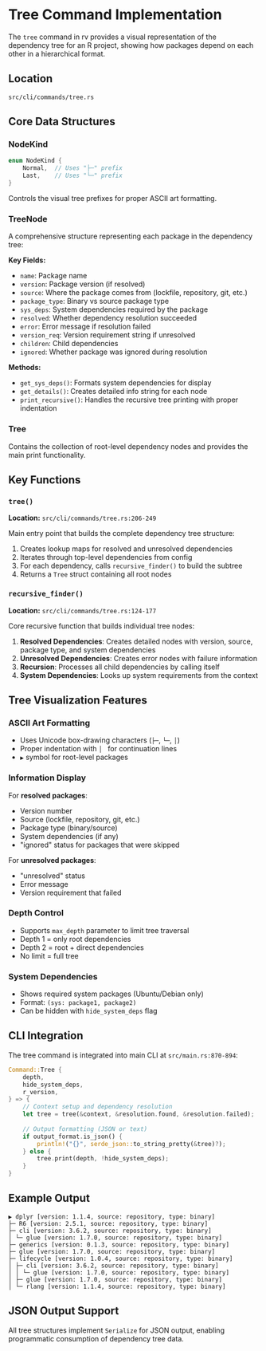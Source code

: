 # Tree Command Implementation

The `tree` command in rv provides a visual representation of the dependency tree for an R project, showing how packages depend on each other in a hierarchical format.

## Location
`src/cli/commands/tree.rs`

## Core Data Structures

### NodeKind
```rust
enum NodeKind {
    Normal,  // Uses "├─" prefix
    Last,    // Uses "└─" prefix  
}
```
Controls the visual tree prefixes for proper ASCII art formatting.

### TreeNode
A comprehensive structure representing each package in the dependency tree:

**Key Fields:**
- `name`: Package name
- `version`: Package version (if resolved)
- `source`: Where the package comes from (lockfile, repository, git, etc.)
- `package_type`: Binary vs source package type
- `sys_deps`: System dependencies required by the package
- `resolved`: Whether dependency resolution succeeded
- `error`: Error message if resolution failed
- `version_req`: Version requirement string if unresolved
- `children`: Child dependencies
- `ignored`: Whether package was ignored during resolution

**Methods:**
- `get_sys_deps()`: Formats system dependencies for display
- `get_details()`: Creates detailed info string for each node
- `print_recursive()`: Handles the recursive tree printing with proper indentation

### Tree
Contains the collection of root-level dependency nodes and provides the main print functionality.

## Key Functions

### `tree()`
**Location:** `src/cli/commands/tree.rs:206-249`

Main entry point that builds the complete dependency tree structure:

1. Creates lookup maps for resolved and unresolved dependencies
2. Iterates through top-level dependencies from config
3. For each dependency, calls `recursive_finder()` to build the subtree
4. Returns a `Tree` struct containing all root nodes

### `recursive_finder()`
**Location:** `src/cli/commands/tree.rs:124-177`

Core recursive function that builds individual tree nodes:

1. **Resolved Dependencies**: Creates detailed nodes with version, source, package type, and system dependencies
2. **Unresolved Dependencies**: Creates error nodes with failure information
3. **Recursion**: Processes all child dependencies by calling itself
4. **System Dependencies**: Looks up system requirements from the context

## Tree Visualization Features

### ASCII Art Formatting
- Uses Unicode box-drawing characters (`├─`, `└─`, `│`)
- Proper indentation with `│ ` for continuation lines
- `▶` symbol for root-level packages

### Information Display
For **resolved packages**:
- Version number
- Source (lockfile, repository, git, etc.)  
- Package type (binary/source)
- System dependencies (if any)
- "ignored" status for packages that were skipped

For **unresolved packages**:
- "unresolved" status
- Error message
- Version requirement that failed

### Depth Control
- Supports `max_depth` parameter to limit tree traversal
- Depth 1 = only root dependencies
- Depth 2 = root + direct dependencies
- No limit = full tree

### System Dependencies
- Shows required system packages (Ubuntu/Debian only)
- Format: `(sys: package1, package2)`
- Can be hidden with `hide_system_deps` flag

## CLI Integration

The tree command is integrated into main CLI at `src/main.rs:870-894`:

```rust
Command::Tree {
    depth,
    hide_system_deps, 
    r_version,
} => {
    // Context setup and dependency resolution
    let tree = tree(&context, &resolution.found, &resolution.failed);
    
    // Output formatting (JSON or text)
    if output_format.is_json() {
        println!("{}", serde_json::to_string_pretty(&tree)?);
    } else {
        tree.print(depth, !hide_system_deps);
    }
}
```

## Example Output
```
▶ dplyr [version: 1.1.4, source: repository, type: binary]
├─ R6 [version: 2.5.1, source: repository, type: binary]
├─ cli [version: 3.6.2, source: repository, type: binary]
│ └─ glue [version: 1.7.0, source: repository, type: binary]
├─ generics [version: 0.1.3, source: repository, type: binary]
├─ glue [version: 1.7.0, source: repository, type: binary]
├─ lifecycle [version: 1.0.4, source: repository, type: binary]
│ ├─ cli [version: 3.6.2, source: repository, type: binary]
│ │ └─ glue [version: 1.7.0, source: repository, type: binary]
│ ├─ glue [version: 1.7.0, source: repository, type: binary]
│ └─ rlang [version: 1.1.4, source: repository, type: binary]
```

## JSON Output Support
All tree structures implement `Serialize` for JSON output, enabling programmatic consumption of dependency tree data.